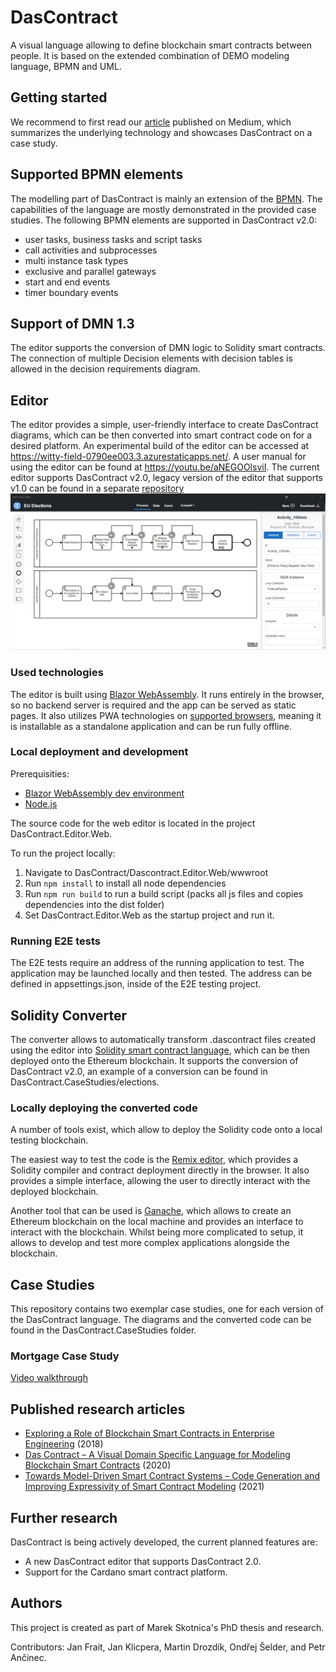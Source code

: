 # DasContract
A visual language allowing to define blockchain smart contracts between people. It is based on the extended combination of DEMO modeling language, BPMN and UML.

## Getting started
We recommend to first read our [article](https://janklicpera.medium.com/a-novel-way-of-conducting-legal-contracts-be54ceda39ad) published on Medium, which summarizes the underlying technology and showcases DasContract on a case study.

## Supported BPMN elements
The modelling part of DasContract is mainly an extension of the [BPMN](https://camunda.com/bpmn). The capabilities of the language are mostly demonstrated in the provided case studies. The following BPMN elements are supported in DasContract v2.0:

- user tasks, business tasks and script tasks
- call activities and subprocesses
- multi instance task types
- exclusive and parallel gateways
- start and end events
- timer boundary events

## Support of DMN 1.3
The editor supports the conversion of DMN logic to Solidity smart contracts. The connection of multiple Decision elements with decision tables is allowed in the decision requirements diagram.

## Editor
The editor provides a simple, user-friendly interface to create DasContract diagrams, which can be then converted into smart contract code on for a desired platform. An experimental build of the editor can be accessed at https://witty-field-0790ee003.3.azurestaticapps.net/.
A user manual for using the editor can be found at https://youtu.be/aNEGOOlsviI.
The current editor supports DasContract v2.0, legacy version of the editor that supports v1.0 can be found in a separate [repository](https://github.com/drozdik-m/das-contract-editor)
![Editor preview](resources/editor_preview.png)
### Used technologies
The editor is built using [Blazor WebAssembly](https://docs.microsoft.com/en-us/aspnet/core/blazor/host-and-deploy/webassembly). It runs entirely in the browser, so no backend server is required and
the app can be served as static pages. It also utilizes PWA technologies on [supported browsers](https://caniuse.com/?search=PWA), meaning it is installable as a standalone application 
and can be run fully offline.

### Local deployment and development
Prerequisities: 
- [Blazor WebAssembly dev environment](https://dotnet.microsoft.com/en-us/learn/aspnet/blazor-tutorial/install)
- [Node.js](https://nodejs.org/en) 

The source code for the web editor is located in the project DasContract.Editor.Web. 

To run the project locally:
1. Navigate to DasContract/Dascontract.Editor.Web/wwwroot
2. Run `npm install` to install all node dependencies
3. Run `npm run build` to run a build script (packs all js files and copies dependencies into the dist folder)
4. Set DasContract.Editor.Web as the startup project and run it.

### Running E2E tests
The E2E tests require an address of the running application to test. The application may be launched locally and then tested. 
The address can be defined in appsettings.json, inside of the E2E testing project. 

## Solidity Converter
The converter allows to automatically transform .dascontract files created using the editor into [Solidity smart contract language](https://docs.soliditylang.org/en/v0.7.4/), which can be then deployed onto the Ethereum blockchain. It supports the conversion of DasContract v2.0, an example of a conversion can be found in DasContract.CaseStudies/elections.

### Locally deploying the converted code
A number of tools exist, which allow to deploy the Solidity code onto a local testing blockchain.

The easiest way to test the code is the [Remix editor](https://remix.ethereum.org/), which provides a Solidity compiler and contract deployment directly in the browser. It also provides a simple interface, allowing the user to directly interact with the deployed blockchain.

Another tool that can be used is [Ganache](https://www.trufflesuite.com/ganache), which allows to create an Ethereum blockchain on the local machine and provides an interface to interact with the blockchain. Whilst being more complicated to setup, it allows to develop and test more complex applications alongside the blockchain.

## Case Studies
This repository contains two exemplar case studies, one for each version of the DasContract language. The diagrams and the converted code can be found in the DasContract.CaseStudies folder.

### Mortgage Case Study
[Video walkthrough](https://www.youtube.com/watch?v=Z3dTFiMwZTU)

## Published research articles
- [Exploring a Role of Blockchain Smart Contracts in Enterprise Engineering](https://link.springer.com/chapter/10.1007/978-3-030-06097-8_7) (2018)
- [Das Contract – A Visual Domain Specific Language for Modeling Blockchain Smart Contracts](https://link.springer.com/chapter/10.1007/978-3-030-37933-9_10) (2020)
- [Towards Model-Driven Smart Contract Systems – Code Generation and Improving Expressivity of Smart Contract Modeling](http://ceur-ws.org/Vol-2825/paper1.pdf) (2021)

## Further research
DasContract is being actively developed, the current planned features are:
- A new DasContract editor that supports DasContract 2.0.
- Support for the Cardano smart contract platform.

## Authors
This project is created as part of Marek Skotnica's PhD thesis and research. 

Contributors: Jan Frait, Jan Klicpera, Martin Drozdík, Ondřej Šelder, and Petr Ančinec.
